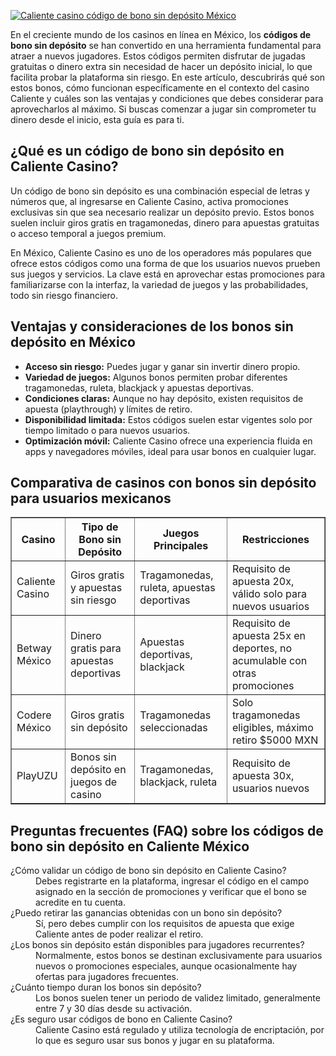 [![Caliente casino código de bono sin depósito México](https://123-caf.pages.dev/gitsignup.png)](https://vrmoo.ru/Bt82HjjY)

<p>En el creciente mundo de los casinos en línea en México, los <strong>códigos de bono sin depósito</strong> se han convertido en una herramienta fundamental para atraer a nuevos jugadores. Estos códigos permiten disfrutar de jugadas gratuitas o dinero extra sin necesidad de hacer un depósito inicial, lo que facilita probar la plataforma sin riesgo. En este artículo, descubrirás qué son estos bonos, cómo funcionan específicamente en el contexto del casino Caliente y cuáles son las ventajas y condiciones que debes considerar para aprovecharlos al máximo. Si buscas comenzar a jugar sin comprometer tu dinero desde el inicio, esta guía es para ti.</p>  <h2>¿Qué es un código de bono sin depósito en Caliente Casino?</h2> <p>Un código de bono sin depósito es una combinación especial de letras y números que, al ingresarse en Caliente Casino, activa promociones exclusivas sin que sea necesario realizar un depósito previo. Estos bonos suelen incluir giros gratis en tragamonedas, dinero para apuestas gratuitas o acceso temporal a juegos premium.</p> <p>En México, Caliente Casino es uno de los operadores más populares que ofrece estos códigos como una forma de que los usuarios nuevos prueben sus juegos y servicios. La clave está en aprovechar estas promociones para familiarizarse con la interfaz, la variedad de juegos y las probabilidades, todo sin riesgo financiero.</p>  <h2>Ventajas y consideraciones de los bonos sin depósito en México</h2> <ul>   <li><strong>Acceso sin riesgo:</strong> Puedes jugar y ganar sin invertir dinero propio.</li>   <li><strong>Variedad de juegos:</strong> Algunos bonos permiten probar diferentes tragamonedas, ruleta, blackjack y apuestas deportivas.</li>   <li><strong>Condiciones claras:</strong> Aunque no hay depósito, existen requisitos de apuesta (playthrough) y límites de retiro.</li>   <li><strong>Disponibilidad limitada:</strong> Estos códigos suelen estar vigentes solo por tiempo limitado o para nuevos usuarios.</li>   <li><strong>Optimización móvil:</strong> Caliente Casino ofrece una experiencia fluida en apps y navegadores móviles, ideal para usar bonos en cualquier lugar.</li> </ul>  <h2>Comparativa de casinos con bonos sin depósito para usuarios mexicanos</h2> <table border="1" cellspacing="0" cellpadding="8">   <thead>     <tr>       <th>Casino</th>       <th>Tipo de Bono sin Depósito</th>       <th>Juegos Principales</th>       <th>Restricciones</th>     </tr>   </thead>   <tbody>     <tr>       <td>Caliente Casino</td>       <td>Giros gratis y apuestas sin riesgo</td>       <td>Tragamonedas, ruleta, apuestas deportivas</td>       <td>Requisito de apuesta 20x, válido solo para nuevos usuarios</td>     </tr>     <tr>       <td>Betway México</td>       <td>Dinero gratis para apuestas deportivas</td>       <td>Apuestas deportivas, blackjack</td>       <td>Requisito de apuesta 25x en deportes, no acumulable con otras promociones</td>     </tr>     <tr>       <td>Codere México</td>       <td>Giros gratis sin depósito</td>       <td>Tragamonedas seleccionadas</td>       <td>Solo tragamonedas eligibles, máximo retiro $5000 MXN</td>     </tr>     <tr>       <td>PlayUZU</td>       <td>Bonos sin depósito en juegos de casino</td>       <td>Tragamonedas, blackjack, ruleta</td>       <td>Requisito de apuesta 30x, usuarios nuevos</td>     </tr>   </tbody> </table>  <h2>Preguntas frecuentes (FAQ) sobre los códigos de bono sin depósito en Caliente México</h2> <dl>   <dt>¿Cómo validar un código de bono sin depósito en Caliente Casino?</dt>   <dd>Debes registrarte en la plataforma, ingresar el código en el campo asignado en la sección de promociones y verificar que el bono se acredite en tu cuenta.</dd>    <dt>¿Puedo retirar las ganancias obtenidas con un bono sin depósito?</dt>   <dd>Sí, pero debes cumplir con los requisitos de apuesta que exige Caliente antes de poder realizar el retiro.</dd>    <dt>¿Los bonos sin depósito están disponibles para jugadores recurrentes?</dt>   <dd>Normalmente, estos bonos se destinan exclusivamente para usuarios nuevos o promociones especiales, aunque ocasionalmente hay ofertas para jugadores frecuentes.</dd>    <dt>¿Cuánto tiempo duran los bonos sin depósito?</dt>   <dd>Los bonos suelen tener un periodo de validez limitado, generalmente entre 7 y 30 días desde su activación.</dd>    <dt>¿Es seguro usar códigos de bono en Caliente Casino?</dt>   <dd>Caliente Casino está regulado y utiliza tecnología de encriptación, por lo que es seguro usar sus bonos y jugar en su plataforma.</dd> </dl>